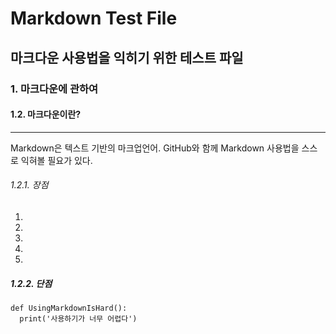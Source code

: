 # Markdown Test File
## 마크다운 사용법을 익히기 위한 테스트 파일

### 1. 마크다운에 관하여
#### 1.2. 마크다운이란?
---
Markdown은 텍스트 기반의 마크업언어.
GitHub와 함께 Markdown 사용법을 스스로 익혀볼 필요가 있다.
###### 1.2.1. 장점
1.
2.
3.
4.
5.

##### 1.2.2. 단점


```python3
def UsingMarkdownIsHard():
  print('사용하기가 너무 어렵다')
```
